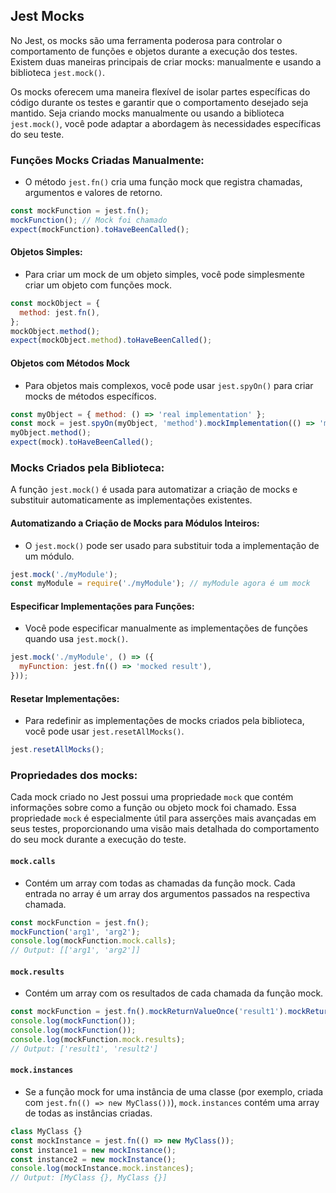 ## Jest Mocks

No Jest, os mocks são uma ferramenta poderosa para controlar o comportamento de funções e objetos durante a execução dos testes. Existem duas maneiras principais de criar mocks: manualmente e usando a biblioteca `jest.mock()`. 

Os mocks oferecem uma maneira flexível de isolar partes específicas do código durante os testes e garantir que o comportamento desejado seja mantido. Seja criando mocks manualmente ou usando a biblioteca `jest.mock()`, você pode adaptar a abordagem às necessidades específicas do seu teste.

### Funções Mocks Criadas Manualmente:

* O método `jest.fn()` cria uma função mock que registra chamadas, argumentos e valores de retorno.

```js
const mockFunction = jest.fn();
mockFunction(); // Mock foi chamado
expect(mockFunction).toHaveBeenCalled();

```
####  **Objetos Simples:**

* Para criar um mock de um objeto simples, você pode simplesmente criar um objeto com funções mock.

```js
const mockObject = {
  method: jest.fn(),
};
mockObject.method();
expect(mockObject.method).toHaveBeenCalled();

```
#### **Objetos com Métodos Mock**

*  Para objetos mais complexos, você pode usar `jest.spyOn()` para criar mocks de métodos específicos.

```js 
const myObject = { method: () => 'real implementation' };
const mock = jest.spyOn(myObject, 'method').mockImplementation(() => 'mocked implementation');
myObject.method();
expect(mock).toHaveBeenCalled();

```

###  Mocks Criados pela Biblioteca:

A função `jest.mock()` é usada para automatizar a criação de mocks e substituir automaticamente as implementações existentes.

#### **Automatizando a Criação de Mocks para Módulos Inteiros:**

* O `jest.mock()` pode ser usado para substituir toda a implementação de um módulo.

```js
jest.mock('./myModule');
const myModule = require('./myModule'); // myModule agora é um mock

```

#### **Especificar Implementações para Funções:**

* Você pode especificar manualmente as implementações de funções quando usa `jest.mock()`.

```js
jest.mock('./myModule', () => ({
  myFunction: jest.fn(() => 'mocked result'),
}));
```

#### **Resetar Implementações:**

* Para redefinir as implementações de mocks criados pela biblioteca, você pode usar `jest.resetAllMocks()`.

```js
jest.resetAllMocks();
```

###  Propriedades dos mocks: 

Cada mock criado no Jest possui uma propriedade `mock` que contém informações sobre como a função ou objeto mock foi chamado. Essa propriedade `mock` é especialmente útil para asserções mais avançadas em seus testes, proporcionando uma visão mais detalhada do comportamento do seu mock durante a execução do teste.
#### **`mock.calls`**

* Contém um array com todas as chamadas da função mock. Cada entrada no array é um array dos argumentos passados na respectiva chamada.

```js 
const mockFunction = jest.fn();
mockFunction('arg1', 'arg2');
console.log(mockFunction.mock.calls);
// Output: [['arg1', 'arg2']]
```

#### **`mock.results`**

* Contém um array com os resultados de cada chamada da função mock.

```js
const mockFunction = jest.fn().mockReturnValueOnce('result1').mockReturnValue('result2');
console.log(mockFunction());
console.log(mockFunction());
console.log(mockFunction.mock.results);
// Output: ['result1', 'result2']

```
#### **`mock.instances`**

* Se a função mock for uma instância de uma classe (por exemplo, criada com `jest.fn(() => new MyClass())`), `mock.instances` contém uma array de todas as instâncias criadas.

```js
class MyClass {}
const mockInstance = jest.fn(() => new MyClass());
const instance1 = new mockInstance();
const instance2 = new mockInstance();
console.log(mockInstance.mock.instances);
// Output: [MyClass {}, MyClass {}]
```

